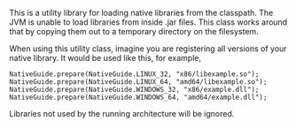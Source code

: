 This is a utility library for loading native libraries from the
classpath. The JVM is unable to load libraries from inside .jar
files. This class works around that by copying them out to a
temporary directory on the filesystem.

When using this utility class, imagine you are registering all
versions of your native library. It would be used like this, for
example,

    NativeGuide.prepare(NativeGuide.LINUX_32, "x86/libexample.so");
    NativeGuide.prepare(NativeGuide.LINUX_64, "amd64/libexample.so");
    NativeGuide.prepare(NativeGuide.WINDOWS_32, "x86/example.dll");
    NativeGuide.prepare(NativeGuide.WINDOWS_64, "amd64/example.dll");

Libraries not used by the running architecture will be ignored.
